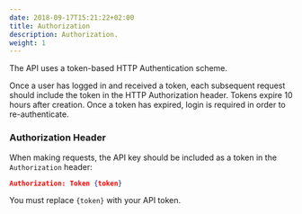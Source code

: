 ```yaml
---
date: 2018-09-17T15:21:22+02:00
title: Authorization
description: Authorization.
weight: 1
---
```


The API uses a token-based HTTP Authentication scheme.

Once a user has logged in and received a token, each subsequent request should include the token in the HTTP Authorization header. Tokens expire 10 hours after creation. Once a token has expired, login is required in order to re-authenticate.

### Authorization Header

When making requests, the API key should be included as a token in the `Authorization` header:

```json
Authorization: Token {token}
```

<aside class="notice">
	You must replace <code>{token}</code> with your API token.
</aside>
